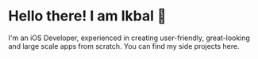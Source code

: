 # Hello there! I am Ikbal 👋 #

I'm an iOS Developer, experienced in creating user-friendly, great-looking and large scale apps from scratch.  You can find my side projects here.
